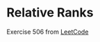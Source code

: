 # Relative Ranks
Exercise 506 from [LeetCode](https://leetcode.com/problems/relative-ranks/description/)